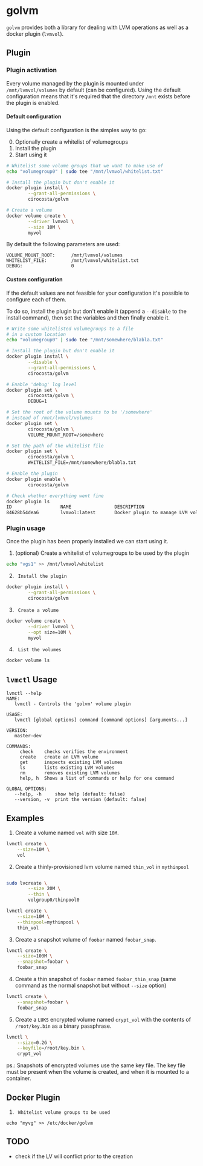 # golvm

`golvm` provides both a library for dealing with LVM operations as well as a docker plugin (`lvmvol`).

## Plugin

### Plugin activation

Every volume managed by the plugin is mounted under `/mnt/lvmvol/volumes` by default (can be configured). Using the default configuration means that it's required that the directory `/mnt` exists before the plugin is enabled.


#### Default configuration

Using the default configuration is the simples way to go:

0. Optionally create a whitelist of volumegroups
1. Install the plugin
2. Start using it


```sh
# Whitelist some volume groups that we want to make use of
echo "volumegroup0" | sudo tee "/mnt/lvmvol/whitelist.txt"

# Install the plugin but don't enable it
docker plugin install \
        --grant-all-permissions \
        cirocosta/golvm

# Create a volume
docker volume create \
        --driver lvmvol \
        --size 10M \
        myvol
```

By default the following parameters are used:

```
VOLUME_MOUNT_ROOT:      /mnt/lvmvol/volumes
WHITELIST_FILE:         /mnt/lvmvol/whitelist.txt
DEBUG:                  0
```


#### Custom configuration

If the default values are not feasible for your configuration it's possible to configure each of them. 

To do so, install the plugin but don't enable it (append a `--disable` to the install command), then set the variables and then finally enable it.


```sh
# Write some whitelisted volumegroups to a file
# in a custom location
echo "volumegroup0" | sudo tee "/mnt/somewhere/blabla.txt"

# Install the plugin but don't enable it
docker plugin install \
        --disable \
        --grant-all-permissions \
        cirocosta/golvm

# Enable 'debug' log level
docker plugin set \
        cirocosta/golvm \
        DEBUG=1

# Set the root of the volume mounts to be '/somewhere'
# instead of /mnt/lvmvol/volumes
docker plugin set \
        cirocosta/golvm \
        VOLUME_MOUNT_ROOT=/somewhere

# Set the path of the whitelist file
docker plugin set \
        cirocosta/golvm \
        WHITELIST_FILE=/mnt/somewhere/blabla.txt

# Enable the plugin
docker plugin enable \
        cirocosta/golvm

# Check whether everything went fine
docker plugin ls
ID                  NAME                DESCRIPTION                           ENABLED
84628b54dea6        lvmvol:latest       Docker plugin to manage LVM volumes   true
```

### Plugin usage

Once the plugin has been properly installed we can start using it.

1. (optional) Create a whitelist of volumegroups to be used by the plugin

```sh
echo "vgs1" >> /mnt/lvmvol/whitelist
```

2.      Install the plugin

```sh
docker plugin install \
        --grant-all-permissions \
        cirocosta/golvm
```

3.      Create a volume

```sh
docker volume create \
        --driver lvmvol \
        --opt size=10M \
        myvol
```

4.      List the volumes

```sh
docker volume ls
``` 

## `lvmctl` Usage

```
lvmctl --help
NAME:
   lvmctl - Controls the 'golvm' volume plugin

USAGE:
   lvmctl [global options] command [command options] [arguments...]

VERSION:
   master-dev

COMMANDS:
     check    checks verifies the environment
     create   create an LVM volume
     get      inspects existing LVM volumes
     ls       lists existing LVM volumes
     rm       removes existing LVM volumes
     help, h  Shows a list of commands or help for one command

GLOBAL OPTIONS:
   --help, -h     show help (default: false)
   --version, -v  print the version (default: false)
``` 

## Examples

1.	Create a volume named `vol` with size `10M`.

```sh
lvmctl create \
	--size=10M \
	vol
```


2. 	Create a thinly-provisioned lvm volume named `thin_vol` in `mythinpool`

```sh

sudo lvcreate \
        --size 20M \
        --thin \
        volgroup0/thinpool0

lvmctl create \
	--size=10M \
	--thinpool=mythinpool \
	thin_vol
```


3. 	Create a snapshot volume of `foobar` named `foobar_snap`. 

```sh
lvmctl create \
	--size=100M \
	--snapshot=foobar \
	foobar_snap
```


4.	Create a thin snapshot of `foobar` named `foobar_thin_snap` (same command as the normal snapshot but without `--size` option)

```sh
lvmctl create \
	--snapshot=foobar \
	foobar_snap
```

5.	Create a `LUKS` encrypted volume named `crypt_vol` with the contents of `/root/key.bin` as a binary passphrase. 

```sh
lvmctl \
	--size=0.2G \
	--keyfile=/root/key.bin \
	crypt_vol
```

ps.: Snapshots of encrypted volumes use the same key file. The key file must be present when the volume is created, and when it is mounted to a container.


## Docker Plugin

1.      Whitelist volume groups to be used

```
echo "myvg" >> /etc/docker/golvm
```


## TODO

- check if the LV will conflict prior to the creation

